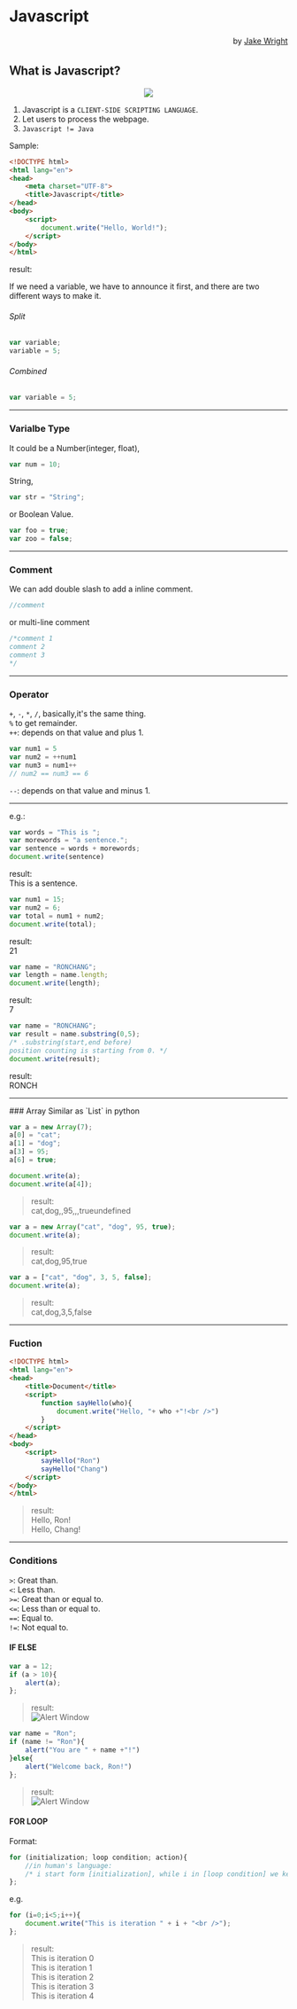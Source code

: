 # Javascript  
<p align="right""> by <a href="https://youtu.be/Ukg_U3CnJWI/">Jake Wright</a></p> 

## Ｗhat is Javascript?  
<p align="center"><img src="concept.png"/><br></p>  

1. Javascript is a `CLIENT-SIDE SCRIPTING LANGUAGE`.
2. Let users to process the webpage.
3. `Javascript != Java`
  
Sample:  
```html
<!DOCTYPE html>
<html lang="en">
<head>
    <meta charset="UTF-8">
    <title>Javascript</title>
</head>
<body>
    <script>
        document.write("Hello, World!");
    </script>
</body>
</html>
```
result:  
<!-- <p align="center"><img src="sample_03.png"/><br></p>   -->

If we need a variable, we have to announce it first, and there are two different ways to make it.  
###### Split
```javascript
var variable;
variable = 5;
```

###### Combined
```javascript
var variable = 5;
```
<hr />  

### Varialbe Type  

It could be a Number(integer, float),  

```javascript
var num = 10;
```
String,  
```javascript
var str = "String";
```
or Boolean Value. 
```javascript
var foo = true;
var zoo = false;
```
<hr />  

### Comment  

We can add double slash to add a inline comment.  
```javascript
//comment
```
or multi-line comment  
```javascript
/*comment 1
comment 2
comment 3
*/
```
<hr />

### Operator
`+`, `-`, `*`, `/`, basically,it's the same thing.  
`%` to get remainder.  
`++`: depends on that value and plus 1.  
```javascript
var num1 = 5
var num2 = ++num1
var num3 = num1++
// num2 == num3 == 6

```
`--`: depends on that value and minus 1.  
<hr />  

e.g.:  
```javascript
var words = "This is ";
var morewords = "a sentence.";
var sentence = words + morewords;
document.write(sentence)
```
result:  
This is a sentence.  
```javascript
var num1 = 15;
var num2 = 6;
var total = num1 + num2;
document.write(total);
```
result:  
21  
```javascript
var name = "RONCHANG";
var length = name.length;
document.write(length);
```
result:  
7  
```javascript
var name = "RONCHANG";
var result = name.substring(0,5);
/* .substring(start,end before)
position counting is starting from 0. */
document.write(result);
```
result:  
RONCH  

<hr />
### Array
Similar as `List` in python  
  
```javascript
var a = new Array(7);
a[0] = "cat";
a[1] = "dog";
a[3] = 95;
a[6] = true;

document.write(a);
document.write(a[4]);
```
>result:  
cat,dog,,95,,,true<span color:red>undefined</span>  
  
```javascript
var a = new Array("cat", "dog", 95, true);
document.write(a);
```
>result:  
cat,dog,95,true  

```javascript
var a = ["cat", "dog", 3, 5, false];
document.write(a);
```
>result:  
cat,dog,3,5,false  

<hr />  

### Fuction  

```html
<!DOCTYPE html>
<html lang="en">
<head>
    <title>Document</title>
    <script>
        function sayHello(who){
            document.write("Hello, "+ who +"!<br />")
        }
    </script>
</head>
<body>
    <script>
        sayHello("Ron")
        sayHello("Chang")
    </script>
</body>
</html>
```
>result:  
Hello, Ron!  
Hello, Chang!   

<hr />  

### Conditions  

`>`: Great than.  
`<`: Less than.  
`>=`: Great than or equal to.  
`<=`: Less than or equal to.  
`==`:  Equal to.  
`!=`: Not equal to.  

#### IF ELSE  

```javascript
var a = 12;
if (a > 10){
    alert(a);
};
```
>result:  
![Alert Window](alert_01.png)

```javascript
var name = "Ron";
if (name != "Ron"){
    alert("You are " + name +"!")
}else{
    alert("Welcome back, Ron!")
};
```
>result:  
![Alert Window](alert_02.png)

#### FOR LOOP  
Format:  
```javascript
for (initialization; loop condition; action){
    //in human's language: 
    /* i start form [initialization], while i in [loop condition] we keep doing this [action]. */
};
```
e.g.  
```javascript
for (i=0;i<5;i++){
    document.write("This is iteration " + i + "<br />");
};
```
>result:  
This is iteration 0  
This is iteration 1  
This is iteration 2  
This is iteration 3  
This is iteration 4  
